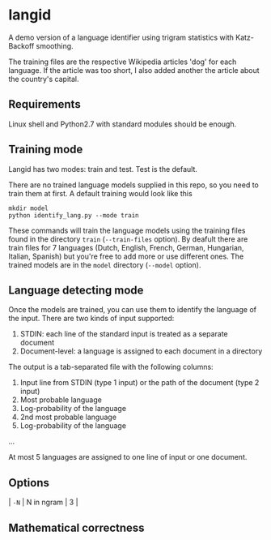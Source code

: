 langid
======

A demo version of a language identifier using trigram statistics with Katz-Backoff smoothing.

The training files are the respective Wikipedia articles 'dog' for each language.
If the article was too short, I also added another the article about the country's capital.

## Requirements

Linux shell and Python2.7 with standard modules should be enough. 

## Training mode

Langid has two modes: train and test. Test is the default.

There are no trained language models supplied in this repo, so you need to train them at first.
A default training would look like this

    mkdir model
    python identify_lang.py --mode train

These commands will train the language models using the training files found in the directory `train` (`--train-files` option).
By deafult there are train files for 7 languages (Dutch, English, French, German, Hungarian, Italian, Spanish)
but you're free to add more or use different ones.
The trained models are in the `model` directory (`--model` option).

## Language detecting mode

Once the models are trained, you can use them to identify the language of the input.
There are two kinds of input supported:

1. STDIN: each line of the standard input is treated as a separate document
2. Document-level: a language is assigned to each document in a directory

The output is a tab-separated file with the following columns:

1. Input line from STDIN (type 1 input) or the path of the document (type 2 input)
2. Most probable language
3. Log-probability of the language
4. 2nd most probable language
5. Log-probability of the language

...

At most 5 languages are assigned to one line of input or one document.

## Options

| `-N` | N in ngram | 3 |

## Mathematical correctness


